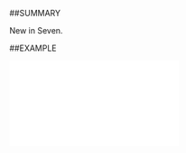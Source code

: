 

##SUMMARY

New in Seven.


##EXAMPLE

![](../../Examples/vbs/ClientScript.OnEditEntity.vbs.txt)





